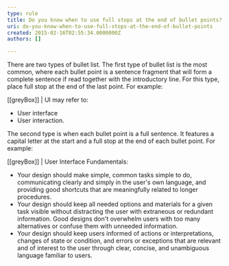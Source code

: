 ```yaml
---
type: rule
title: Do you know when to use full stops at the end of bullet points?
uri: do-you-know-when-to-use-full-stops-at-the-end-of-bullet-points
created: 2015-02-16T02:55:34.0000000Z
authors: []

---
```


There are two types of bullet list. The first type of bullet list is the  most common, where each bullet point is a sentence fragment that will  form a complete sentence if read together with the introductory line.  For this type, place full stop at the end of the last point. For  example:
 
[[greyBox]]
| 
UI may refer to:

- User interface
- User interaction.



The second type is when each bullet point is a full sentence. It features a capital letter at the start and a full stop at the end of each bullet point. For example:

[[greyBox]]
| 
User Interface Fundamentals:

- Your design should make simple, common tasks simple to do, communicating clearly and simply in the user's own language, and providing good shortcuts that are meaningfully related to longer procedures.
- Your design should keep all needed options and materials for a given task visible without distracting the user with extraneous or redundant information. Good designs don't overwhelm users with too many alternatives or confuse them with unneeded information.
- Your design should keep users informed of actions or interpretations, changes of state or condition, and errors or exceptions that are relevant and of interest to the user through clear, concise, and unambiguous language familiar to users.
